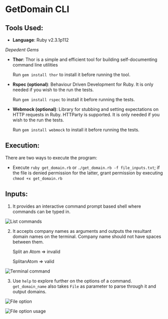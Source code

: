 # GetDomain CLI

## Tools Used:

* **Language**: Ruby v2.3.1p112

*Depedent Gems*
* **Thor**: Thor is a simple and efficient tool for building self-documenting command line utilities

    Run `gem install thor` to install it before running the tool.

* **Rspec (optional)**: Behaviour Driven Development for Ruby. It is only needed if you wish to the run the tests.

    Run `gem install rspec` to install it before running the tests.

* **Webmock (optional)**: Library for stubbing and setting expectations on HTTP requests in Ruby. HTTParty is supported. It is only needed if you wish to the run the tests.

    Run `gem install webmock` to install it before running the tests.

## Execution:

There are two ways to execute the program:

* Execute `ruby get_domain.rb` or `./get_domain.rb -f file_inputs.txt`; if the file is denied permission for the latter, grant permission by executing `chmod +x get_domain.rb`

## Inputs:

1) It provides an interactive command prompt based shell where
commands can be typed in.

![List commands](https://monosnap.com/file/hoC8RTUFyhDlcPCbMMg1fSL9hYWfw1.png)

2) It accepts company names as arguments and outputs the resultant domain names on the terminal. Company name should not have spaces between them. 

    Split an Atom => invalid
    
    SplitanAtom => valid

![Terminal command](https://monosnap.com/file/vNfzFoVp4KKn7Qxflgk4Nk8hvdDgnY.png)

3) Use `help` to explore further on the options of a command. `get_domain_name` also takes `File` as parameter to parse through it and output domains.

![File option](https://monosnap.com/file/eUA9weqlJG5MdhLenkFoeXn7WMcsJB.png)

![File option usage](https://monosnap.com/file/J3isNmbtE1juZuPTHVODS8BzoO62Fx.png)
